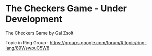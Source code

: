 The Checkers Game - Under Development
=====================================

The Checkers Game by Gal Zsolt

Topic in Ring Group : https://groups.google.com/forum/#!topic/ring-lang/89WswpuC5W8